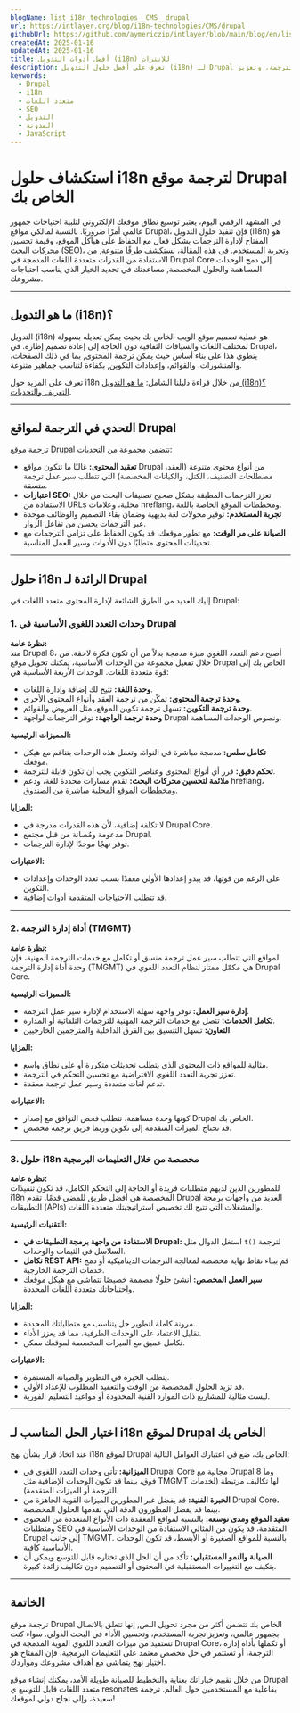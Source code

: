 ```yaml
---
blogName: list_i18n_technologies__CMS__drupal
url: https://intlayer.org/blog/i18n-technologies/CMS/drupal
githubUrl: https://github.com/aymericzip/intlayer/blob/main/blog/en/list_i18n_technologies/CMS/drupal.md
createdAt: 2025-01-16
updatedAt: 2025-01-16
title: أفضل أدوات التدويل (i18n) للإنترات
description: تعرف على أفضل حلول التدويل (i18n) لـ Drupal لتجاوز تحديات الترجمة، وتعزيز SEO، وتقديم تجربة ويب عالمية سلسة.
keywords:
  - Drupal
  - i18n
  - متعدد اللغات
  - SEO
  - التدويل
  - المدونة
  - JavaScript
---
```


# استكشاف حلول i18n لترجمة موقع Drupal الخاص بك

في المشهد الرقمي اليوم، يعتبر توسيع نطاق موقعك الإلكتروني لتلبية احتياجات جمهور عالمي أمرًا ضروريًا. بالنسبة لمالكي مواقع Drupal، فإن تنفيذ حلول التدويل (i18n) هو المفتاح لإدارة الترجمات بشكل فعال مع الحفاظ على هياكل الموقع، وقيمة تحسين محركات البحث (SEO)، وتجربة المستخدم. في هذه المقالة، نستكشف طرقًا متنوعة, من الاستفادة من القدرات متعددة اللغات المدمجة في Drupal Core إلى دمج الوحدات المساهمة والحلول المخصصة, مساعدتك في تحديد الخيار الذي يناسب احتياجات مشروعك.

---

## ما هو التدويل (i18n)؟

التدويل (i18n) هو عملية تصميم موقع الويب الخاص بك بحيث يمكن تعديله بسهولة لمختلف اللغات والسياقات الثقافية دون الحاجة إلى إعادة تصميم إطاره. في Drupal، ينطوي هذا على بناء أساس حيث يمكن ترجمة المحتوى, بما في ذلك الصفحات، والمنشورات، والقوائم، وإعدادات التكوين, بكفاءة لتناسب جماهير متنوعة.

تعرف على المزيد حول i18n من خلال قراءة دليلنا الشامل: [ما هو التدويل (i18n)؟ التعريف والتحديات](https://github.com/aymericzip/intlayer/blob/main/docs/ar/what_is_internationalization.md).

---

## التحدي في الترجمة لمواقع Drupal

ترجمة موقع Drupal تتضمن مجموعة من التحديات:

- **تعقيد المحتوى:** غالبًا ما تتكون مواقع Drupal من أنواع محتوى متنوعة (العقد، مصطلحات التصنيف، الكتل، والكيانات المخصصة) التي تتطلب سير عمل ترجمة متسقة.
- **اعتبارات SEO:** تعزز الترجمات المطبقة بشكل صحيح تصنيفات البحث من خلال الاستفادة من URLs محلية، وعلامات hreflang، ومخططات الموقع الخاصة باللغة.
- **تجربة المستخدم:** توفير محولات لغة بديهية وضمان بقاء التصميم والوظائف موحدة عبر الترجمات يحسن من تفاعل الزوار.
- **الصيانة على مر الوقت:** مع تطور موقعك، قد يكون الحفاظ على تزامن الترجمات مع تحديثات المحتوى متطلبًا دون الأدوات وسير العمل المناسبة.

---

## حلول i18n الرائدة لـ Drupal

إليك العديد من الطرق الشائعة لإدارة المحتوى متعدد اللغات في Drupal:

### 1. وحدات التعدد اللغوي الأساسية في Drupal

**نظرة عامة:**  
منذ Drupal 8، أصبح دعم التعدد اللغوي ميزة مدمجة بدلاً من أن تكون فكرة لاحقة. من خلال تفعيل مجموعة من الوحدات الأساسية، يمكنك تحويل موقع Drupal الخاص بك إلى قوة متعددة اللغات. الوحدات الأربعة الأساسية هي:

- **وحدة اللغة:** تتيح لك إضافة وإدارة اللغات.
- **وحدة ترجمة المحتوى:** تمكّن من ترجمة العقد وأنواع المحتوى الأخرى.
- **وحدة ترجمة التكوين:** تسهل ترجمة تكوين الموقع، مثل العروض والقوائم.
- **وحدة ترجمة الواجهة:** توفر الترجمات لواجهة Drupal ونصوص الوحدات المساهمة.

**المميزات الرئيسية:**

- **تكامل سلس:** مدمجة مباشرة في النواة، وتعمل هذه الوحدات بتناغم مع هيكل موقعك.
- **تحكم دقيق:** قرر أي أنواع المحتوى وعناصر التكوين يجب أن تكون قابلة للترجمة.
- **ملائمة لتحسين محركات البحث:** تقدم مسارات محددة للغة، ودعم hreflang، ومخططات الموقع المحلية مباشرة من الصندوق.

**المزايا:**

- لا تكلفة إضافية، لأن هذه القدرات مدرجة في Drupal Core.
- مدعومة ومُصانة من قبل مجتمع Drupal.
- توفر نهجًا موحدًا لإدارة الترجمات.

**الاعتبارات:**

- على الرغم من قوتها، قد يبدو إعدادها الأولي معقدًا بسبب تعدد الوحدات وإعدادات التكوين.
- قد تتطلب الاحتياجات المتقدمة أدوات إضافية.

---

### 2. أداة إدارة الترجمة (TMGMT)

**نظرة عامة:**  
لمواقع التي تتطلب سير عمل ترجمة منسق أو تكامل مع خدمات الترجمة المهنية، فإن وحدة أداة إدارة الترجمة (TMGMT) هي مكمّل ممتاز لنظام التعدد اللغوي في Drupal Core.

**المميزات الرئيسية:**

- **إدارة سير العمل:** توفر واجهة سهلة الاستخدام لإدارة سير عمل الترجمة.
- **تكامل الخدمات:** تتصل مع خدمات الترجمة المهنية للترجمات التلقائية أو المدارة.
- **التعاون:** تسهل التنسيق بين الفرق الداخلية والمترجمين الخارجيين.

**المزايا:**

- مثالية للمواقع ذات المحتوى الذي يتطلب تحديثات متكررة أو على نطاق واسع.
- تعزز تجربة التعدد اللغوي الافتراضية مع تحسين التحكم في الترجمة.
- تدعم لغات متعددة وسير عمل ترجمة معقدة.

**الاعتبارات:**

- كونها وحدة مساهمة، تتطلب فحص التوافق مع إصدار Drupal الخاص بك.
- قد تحتاج الميزات المتقدمة إلى تكوين وربما فريق ترجمة مخصص.

---

### 3. حلول i18n مخصصة من خلال التعليمات البرمجية

**نظرة عامة:**  
للمطورين الذين لديهم متطلبات فريدة أو الحاجة إلى التحكم الكامل، قد تكون تنفيذات i18n المخصصة هي أفضل طريق للمضي قدمًا. تقدم Drupal العديد من واجهات برمجة التطبيقات (APIs) والمشغلات التي تتيح لك تخصيص استراتيجيتك متعددة اللغات.

**التقنيات الرئيسية:**

- **الاستفادة من واجهة برمجة التطبيقات في Drupal:** استغل الدوال مثل `t()` لترجمة السلاسل في الثيمات والوحدات.
- **تكامل REST API:** قم ببناء نقاط نهاية مخصصة لمعالجة الترجمات الديناميكية أو دمج خدمات الترجمة الخارجية.
- **سير العمل المخصص:** أنشئ حلولًا مصممة خصيصًا تتماشى مع هيكل موقعك واحتياجاتك متعددة اللغات المحددة.

**المزايا:**

- مرونة كاملة لتطوير حل يتناسب مع متطلباتك المحددة.
- تقليل الاعتماد على الوحدات الطرفية، مما قد يعزز الأداء.
- تكامل عميق مع الميزات المخصصة لموقعك ممكن.

**الاعتبارات:**

- يتطلب الخبرة في التطوير والصيانة المستمرة.
- قد تزيد الحلول المخصصة من الوقت والتعقيد المطلوب للإعداد الأولي.
- ليست مثالية للمشاريع ذات الموارد الفنية المحدودة أو مواعيد التسليم الفورية.

---

## اختيار الحل المناسب لـ i18n لموقع Drupal الخاص بك

عند اتخاذ قرار بشأن نهج i18n لموقع Drupal الخاص بك، ضع في اعتبارك العوامل التالية:

- **الميزانية:** تأتي وحدات التعدد اللغوي في Drupal Core مجانية مع Drupal 8 وما فوق، بينما قد تكون الوحدات الإضافية مثل TMGMT لها تكاليف مرتبطة (لخدمات الترجمة أو الميزات المتقدمة).
- **الخبرة الفنية:** قد يفضل غير المطورين الميزات القوية الجاهزة من Drupal Core، بينما قد يفضل المطورون الدقة التي تقدمها الحلول المخصصة.
- **تعقيد الموقع ومدى توسعه:** بالنسبة لمواقع المعقدة ذات الأنواع المتعددة من المحتوى ومتطلبات SEO المتقدمة، قد يكون من المثالي الاستفادة من الوحدات الأساسية في Drupal إلى جانب TMGMT. بالنسبة للمواقع الصغيرة أو الأبسط، قد تكون الوحدات الأساسية كافية.
- **الصيانة والنمو المستقبلي:** تأكد من أن الحل الذي تختاره قابل للتوسع ويمكن أن يتكيف مع التغييرات المستقبلية في المحتوى أو التصميم دون تكاليف زائدة كبيرة.

---

## الخاتمة

ترجمة موقع Drupal الخاص بك تتضمن أكثر من مجرد تحويل النص, إنها تتعلق بالاتصال بجمهور عالمي، وتعزيز تجربة المستخدم، وتحسين الأداء في البحث الدولي. سواء كنت تستفيد من ميزات التعدد اللغوي القوية المدمجة في Drupal Core، أو تكملها بأداة إدارة الترجمة، أو تستثمر في حل مخصص معتمد على التعليمات البرمجية، فإن المفتاح هو اختيار نهج يتماشى مع أهداف مشروعك ومواردك.

من خلال تقييم خياراتك بعناية والتخطيط للصيانة طويلة الأمد، يمكنك إنشاء موقع Drupal متعدد اللغات قابل للتوسع ي resonates بفاعلية مع المستخدمين حول العالم. ترجمة سعيدة، وإلى نجاح دولي لموقعك!
